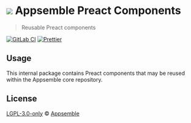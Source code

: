 # ![](https://gitlab.com/appsemble/appsemble/-/raw/0.20.41/config/assets/logo.svg) Appsemble Preact Components

> Reusable Preact components

[![GitLab CI](https://gitlab.com/appsemble/appsemble/badges/0.20.41/pipeline.svg)](https://gitlab.com/appsemble/appsemble/-/releases/0.20.41)
[![Prettier](https://img.shields.io/badge/code_style-prettier-ff69b4.svg)](https://prettier.io)

## Usage

This internal package contains Preact components that may be reused within the Appsemble core
repository.

## License

[LGPL-3.0-only](https://gitlab.com/appsemble/appsemble/-/blob/0.20.41/LICENSE.md) ©
[Appsemble](https://appsemble.com)
